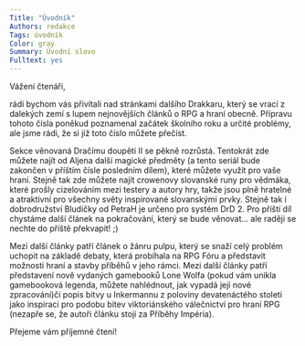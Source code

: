 ```yaml
---
Title: "Úvodník"
Authors: redakce
Tags: úvodník
Color: gray
Summary: Úvodní slovo
Fulltext: yes
---
```

Vážení čtenáři,

rádi bychom vás přivítali nad stránkami dalšího Drakkaru, který se vrací z dalekých zemí s lupem nejnovějších článků o RPG a hraní obecně. Přípravu tohoto čísla poněkud poznamenal začátek školního roku a určité problémy, ale jsme rádi, že si již toto číslo můžete přečíst.

Sekce věnovaná Dračímu doupěti II se pěkně rozrůstá. Tentokrát zde můžete najít od Aljena další magické předměty (a tento seriál bude zakončen v příštím čísle posledním dílem), které můžete využít pro vaše hraní. Stejně tak zde můžete najít crowenovy slovanské runy pro vědmáka, které prošly cizelováním mezi testery a autory hry, takže jsou plně hratelné a atraktivní pro všechny světy inspirované slovanskými prvky. Stejně tak i dobrodružství Bludičky od PetraH je určeno pro systém DrD 2. Pro příští díl chystáme další článek na pokračování, který se bude věnovat… ale raději se nechte do příště překvapit! ;)

Mezi další články patří článek o žánru pulpu, který se snaží celý problém uchopit na základě debaty, která probíhala na RPG Fóru a představit možnosti hraní a stavby příběhů v jeho rámci. Mezi další články patří představení nově vydaných gamebooků Lone Wolfa (pokud vám unikla gamebooková legenda, můžete nahlédnout, jak vypadá její nové zpracování)či popis bitvy u Inkermannu z poloviny devatenáctého století jako inspiraci pro podobu bitev viktoriánského válečnictví pro hraní RPG (nezapře se, že autoři článku stojí za Příběhy Impéria).

Přejeme vám příjemné čtení!
